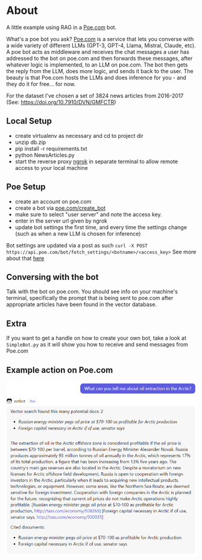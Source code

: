 # About 
A little example using RAG in a [Poe.com](Poe.com) bot. 

What's a poe bot you ask? [Poe.com](Poe.com) is a service that lets you converse with 
a wide variety of different LLMs (GPT-3, GPT-4, Llama, Mistral, Claude, etc). A poe bot acts as middleware and receives 
the chat messages a user has addressed to the bot on poe.com and then forwards these messages, after whatever logic is implemented,
to an LLM on poe.com. The bot then gets the reply from the LLM, does more logic, and sends it back to the user.
The beauty is that Poe.com hosts the LLMs and does inference for you - and they do it for free... for now. 

For the dataset I've chosen a set of 3824 news articles from 2016-2017 (See: https://doi.org/10.7910/DVN/GMFCTR)

## Local Setup
- create virtualenv as necessary and cd to project dir
- unzip db.zip
- pip install -r requirements.txt
- python NewsArticles.py
- start the reverse proxy [ngrok](https://ngrok.com/) in separate terminal to allow remote access to your local machine

## Poe Setup 
- create an account on poe.com
- create a bot via [poe.com/create_bot](poe.com/create_bot)
- make sure to select "user server" and note the access key.
- enter in the server url given by ngrok
- update bot settings the first time, and every time the settings change (such as when a new LLM is chosen for inference)

Bot settings are updated via a post as such 
`curl -X POST https://api.poe.com/bot/fetch_settings/<botname>/<access_key>`
See more about that [here](https://developer.poe.com/server-bots/updating-bot-settings)

## Conversing with the bot
Talk with the bot on poe.com. You should see info on your machine's terminal, specifically the prompt that is being sent to poe.com
after appropriate articles have been found in the vector database.

## Extra 
If you want to get a handle on how to create your own bot, take a look at `SimpleBot.py` as it will show you how to 
receive and send messages from Poe.com

## Example action on Poe.com
![capture](https://github.com/fjohnson/zotpoe/blob/master/example_output.PNG)
